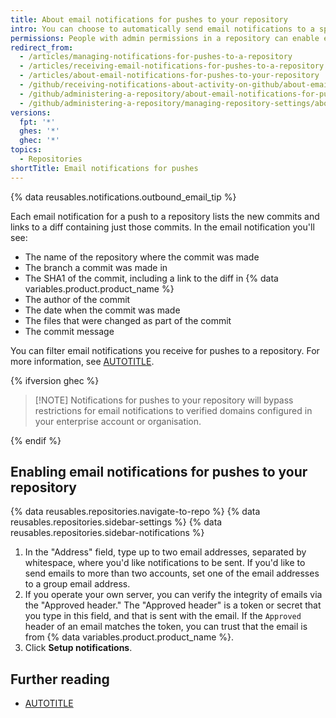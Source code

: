 ```yaml
---
title: About email notifications for pushes to your repository
intro: You can choose to automatically send email notifications to a specific email address when anyone pushes to the repository.
permissions: People with admin permissions in a repository can enable email notifications for pushes to your repository.
redirect_from:
  - /articles/managing-notifications-for-pushes-to-a-repository
  - /articles/receiving-email-notifications-for-pushes-to-a-repository
  - /articles/about-email-notifications-for-pushes-to-your-repository
  - /github/receiving-notifications-about-activity-on-github/about-email-notifications-for-pushes-to-your-repository
  - /github/administering-a-repository/about-email-notifications-for-pushes-to-your-repository
  - /github/administering-a-repository/managing-repository-settings/about-email-notifications-for-pushes-to-your-repository
versions:
  fpt: '*'
  ghes: '*'
  ghec: '*'
topics:
  - Repositories
shortTitle: Email notifications for pushes
---
```

{% data reusables.notifications.outbound_email_tip %}

Each email notification for a push to a repository lists the new commits and links to a diff containing just those commits. In the email notification you'll see:

* The name of the repository where the commit was made
* The branch a commit was made in
* The SHA1 of the commit, including a link to the diff in {% data variables.product.product_name %}
* The author of the commit
* The date when the commit was made
* The files that were changed as part of the commit
* The commit message

You can filter email notifications you receive for pushes to a repository. For more information, see [AUTOTITLE](/account-and-profile/managing-subscriptions-and-notifications-on-github/setting-up-notifications/configuring-notifications#filtering-email-notifications).

{% ifversion ghec %}

>[!NOTE] Notifications for pushes to your repository will bypass restrictions for email notifications to verified domains configured in your enterprise account or organisation.

{% endif %}

## Enabling email notifications for pushes to your repository

{% data reusables.repositories.navigate-to-repo %}
{% data reusables.repositories.sidebar-settings %}
{% data reusables.repositories.sidebar-notifications %}
1. In the "Address" field, type up to two email addresses, separated by whitespace, where you'd like notifications to be sent. If you'd like to send emails to more than two accounts, set one of the email addresses to a group email address.
1. If you operate your own server, you can verify the integrity of emails via the "Approved header." The "Approved header" is a token or secret that you type in this field, and that is sent with the email. If the `Approved` header of an email matches the token, you can trust that the email is from {% data variables.product.product_name %}.
1. Click **Setup notifications**.

## Further reading

* [AUTOTITLE](/account-and-profile/managing-subscriptions-and-notifications-on-github/setting-up-notifications/about-notifications)
